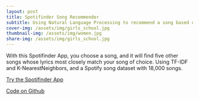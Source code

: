 ```yaml
---
layout: post
title: Spotifinder Song Recommender
subtitle: Using Natural Language Processing to recommend a song based on similar lyrics
cover-img: /assets/img/girls_school.jpg
thumbnail-img: /assets/img/women.jpg
share-img: /assets/img/girls_school.jpg
---
```


With this Spotifinder App, you choose a song, and it will find five other songs whose lyrics most closely match your song of choice. Using TF-IDF and K-NearestNeighbors, and a Spotify song dataset with 18,000 songs.

[Try the Spotifinder App](https://spotifinder20.herokuapp.com/)

[Code on Github](https://github.com/Spotify-TT-204/Spotifinder)
